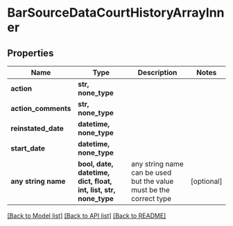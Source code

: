 # BarSourceDataCourtHistoryArrayInner


## Properties
Name | Type | Description | Notes
------------ | ------------- | ------------- | -------------
**action** | **str, none_type** |  | 
**action_comments** | **str, none_type** |  | 
**reinstated_date** | **datetime, none_type** |  | 
**start_date** | **datetime, none_type** |  | 
**any string name** | **bool, date, datetime, dict, float, int, list, str, none_type** | any string name can be used but the value must be the correct type | [optional]

[[Back to Model list]](../README.md#documentation-for-models) [[Back to API list]](../README.md#documentation-for-api-endpoints) [[Back to README]](../README.md)


